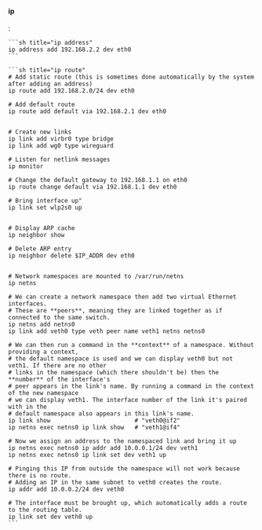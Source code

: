 <!-- 

The RHEL8: Managing Networking course on Pluralsight by Andrew Mallett introduced the topic of netowrk namespaces with a very cool scenario.
Although the scenario has absolutely no practical benefit, as far as I can tell, it still offered a chance to play around with the various commands in a synthetic way.


-->

#### ip
:   

    ```sh title="ip address"
    ip address add 192.168.2.2 dev eth0
    ```

    ```sh title="ip route"
    # Add static route (this is sometimes done automatically by the system after adding an address)
    ip route add 192.168.2.0/24 dev eth0

    # Add default route
    ip route add default via 192.168.2.1 dev eth0


    # Create new links
    ip link add virbr0 type bridge
    ip link add wg0 type wireguard

    # Listen for netlink messages
    ip monitor 

    # Change the default gateway to 192.168.1.1 on eth0
    ip route change default via 192.168.1.1 dev eth0
    
    # Bring interface up"
    ip link set wlp2s0 up


    # Display ARP cache
    ip neighbor show

    # Delete ARP entry
    ip neighbor delete $IP_ADDR dev eth0 


    # Network namespaces are mounted to /var/run/netns
    ip netns
    
    # We can create a network namespace then add two virtual Ethernet interfaces.
    # These are **peers**, meaning they are linked together as if connected to the same switch.
    ip netns add netns0
    ip link add veth0 type veth peer name veth1 netns netns0
    
    # We can then run a command in the **context** of a namespace. Without providing a context, 
    # the default namespace is used and we can display veth0 but not veth1. If there are no other
    # links in the namespace (which there shouldn't be) then the **number** of the interface's 
    # peer appears in the link's name. By running a command in the context of the new namespace 
    # we can display veth1. The interface number of the link it's paired with in the 
    # default namespace also appears in this link's name.
    ip link show                        # "veth0@if2"
    ip netns exec netns0 ip link show   # "veth1@if4"

    # Now we assign an address to the namespaced link and bring it up
    ip netns exec netns0 ip addr add 10.0.0.1/24 dev veth1
    ip netns exec netns0 ip link set dev veth1 up

    # Pinging this IP from outside the namespace will not work because there is no route.
    # Adding an IP in the same subnet to veth0 creates the route.
    ip addr add 10.0.0.2/24 dev veth0

    # The interface must be brought up, which automatically adds a route to the routing table.
    ip link set dev veth0 up
    ```
